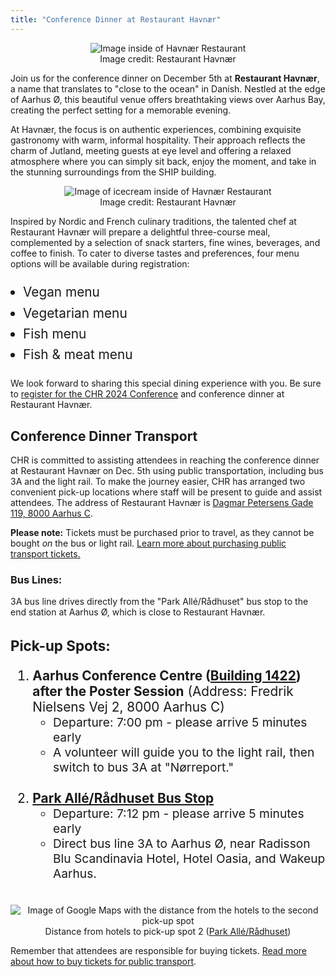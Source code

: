 ```yaml
---
title: "Conference Dinner at Restaurant Havnær"
---
```

<style>
    img {
        max-height: 400px;
        max-width: 100%;
    }

    figure {
            text-align: center;
            margin: 0; 
        }
    figcaption {
        text-align: center;
    }
</style>

<figure>
    <img src="/images/venue/havnær-lokale.jpg" alt="Image inside of Havnær Restaurant">
    <figcaption>Image credit: Restaurant Havnær</figcaption>
</figure>

Join us for the conference dinner on December 5th at **Restaurant Havnær**, a name that translates to "close to the ocean" in Danish. Nestled at the edge of Aarhus Ø, this beautiful venue offers breathtaking views over Aarhus Bay, creating the perfect setting for a memorable evening.

At Havnær, the focus is on authentic experiences, combining exquisite gastronomy with warm, informal hospitality. Their approach reflects the charm of Jutland, meeting guests at eye level and offering a relaxed atmosphere where you can simply sit back, enjoy the moment, and take in the stunning surroundings from the SHIP building.


<figure>
    <img src="/images/venue/havnær-karryis-og-sovs.jpg" alt="Image of icecream inside of Havnær Restaurant">
    <figcaption>Image credit: Restaurant Havnær</figcaption>
</figure>

Inspired by Nordic and French culinary traditions, the talented chef at Restaurant Havnær will prepare a delightful three-course meal, complemented by a selection of snack starters, fine wines, beverages, and coffee to finish. To cater to diverse tastes and preferences, four menu options will be available during registration:

<ul style="font-size: 1.3rem; line-height: 1.6; padding-left: 20px;">
    <li>Vegan menu</li>
    <li>Vegetarian menu</li>
    <li>Fish menu</li>
    <li>Fish & meat menu</li>
</ul>

We look forward to sharing this special dining experience with you. Be sure to [register for the CHR 2024 Conference](https://events.au.dk/chr2024/) and conference dinner at Restaurant Havnær.


<h2 id = "conference-dinner-transport">Conference Dinner Transport</h2>

CHR is committed to assisting attendees in reaching the conference dinner at Restaurant Havnær on Dec. 5th using public transportation, including bus 3A and the light rail. To make the journey easier, CHR has arranged two convenient pick-up locations where staff will be present to guide and assist attendees. The address of Restaurant Havnær is [Dagmar Petersens Gade 119, 8000 Aarhus C](https://maps.app.goo.gl/aETesjrQQqBAgv1s7).


<span style="font-weight: 700;">Please note:</span> Tickets must be purchased prior to travel, as they cannot be bought <em>on</em> the bus or light rail. <a href="/venue/getting-around-aarhus#how-to-buy-tickets-for-public-transport">Learn more about purchasing public transport tickets.</a>


<h3 style="font-weight: bold;">Bus Lines:</h3>

3A bus line drives directly from the "Park Allé/Rådhuset" bus stop to the end station at Aarhus Ø, which is close to Restaurant Havnær.

<h3 style="font-size: 1.4rem; font-weight: bold;">Pick-up Spots:</h3>
  <ol style="font-size: 1.3rem;">
    <li>
     <span style="font-weight:700;">
      Aarhus Conference Centre (<a href="https://international.au.dk/about/contact/?b=1422#c556911">Building 1422</a>) after the Poster Session</span> (Address: Fredrik Nielsens Vej 2, 8000 Aarhus C)<br>
      <ul style="font-size: 1.2rem;">
        <li>Departure: 7:00 pm - please arrive 5 minutes early</li>
        <li>A volunteer will guide you to the light rail, then switch to bus 3A at "Nørreport."</li>
      </ul>
    </li>
    <br>
    <li>
      <span style="font-size: 1.3rem; font-weight:700;"><a href="https://maps.app.goo.gl/d76f5jakAiJZbukd8">Park Allé/Rådhuset Bus Stop</a></span><br>
      <ul style="font-size: 1.2rem;">
        <li>Departure: 7:12 pm - please arrive 5 minutes early</li>
        <li>Direct bus line 3A to Aarhus Ø, near Radisson Blu Scandinavia Hotel, Hotel Oasia, and Wakeup Aarhus.</li>
      </ul>
    </li>
  </ol>

<br>
<figure>
    <img src="/images/venue/havnær-transport.png" alt="Image of Google Maps with the distance from the hotels to the second pick-up spot">
    <figcaption>Distance from hotels to pick-up spot 2 (<a href="https://maps.app.goo.gl/d76f5jakAiJZbukd8">Park Allé/Rådhuset</a>)</figcaption>
</figure>

Remember that attendees are responsible for buying tickets. <a href="/venue/getting-around-aarhus#how-to-buy-tickets-for-public-transport">Read more about how to buy tickets for public transport</a>.


